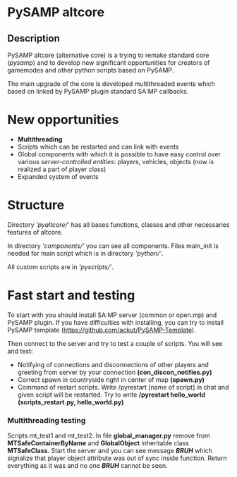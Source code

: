 # PySAMP altcore
## Description
PySAMP altcore (alternative core) is a trying to remake standard core (*pysamp*) and to develop new significant opportunities for creators of gamemodes and other python scripts based on PySAMP.

The main upgrade of the core is developed multithreaded events which based on linked by PySAMP plugin standard SA:MP callbacks.


# New opportunities

- **Multithreading**
- Scripts which can be restarted and can link with events
- Global components with which it is possible to have easy control over various *server-controlled entities*: players, vehicles, objects (now is realized a part of player class)
- Expanded system of events

# Structure
Directory *'pyaltcore/'* has all bases functions, classes and other necessaries features of altcore.

In directory *'components/'* you can see all components. Files main_init is needed for main script which is in directory *'python/'*.

All custom scripts are in *'pyscripts/'*.

# Fast start and testing
To start with you should install SA:MP server (common or open.mp) and PySAMP plugin. If you have difficulties with installing, you can try to install PySAMP template (https://github.com/ackut/PySAMP-Template).

Then connect to the server and try to test a couple of scripts. You will see and test:
- Notifying of connections and disconnections of other players and greeting from server by your connection **(con_discon_notifies.py)**
- Correct spawn in countryside right in center of map **(spawn.py)**
- Command of restart scripts. Write /pyrestart [name of script] in chat and given script will be restarted. Try to write **/pyrestart hello_world** **(scripts_restart.py, hello_world.py)**

### Multithreading testing
Scripts mt_test1 and mt_test2. In file **global_manager.py** remove from **MTSafeContainerByName** and **GlobalObject** inheritable class **MTSafeClass**. Start the server and you can see message ***BRUH*** which signalize that player object attribute was out of sync inside function. Return everything as it was and no one ***BRUH*** cannot be seen.